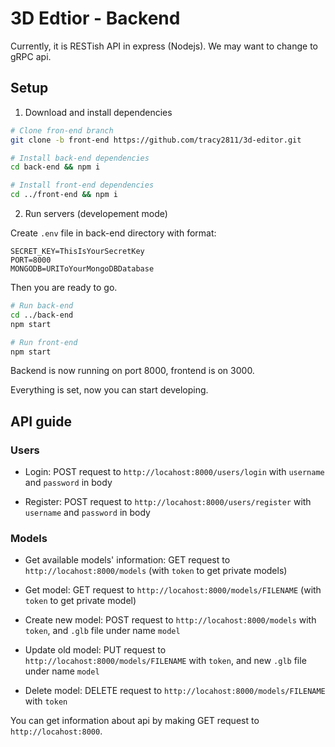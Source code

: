 # 3D Edtior - Backend

Currently, it is RESTish API in express (Nodejs). We may want to change to gRPC api.

## Setup

1. Download and install dependencies

```bash
# Clone fron-end branch
git clone -b front-end https://github.com/tracy2811/3d-editor.git

# Install back-end dependencies
cd back-end && npm i

# Install front-end dependencies
cd ../front-end && npm i
```

2. Run servers (developement mode)

Create `.env` file in back-end directory with format:

```
SECRET_KEY=ThisIsYourSecretKey
PORT=8000
MONGODB=URIToYourMongoDBDatabase
```

Then you are ready to go.

```bash
# Run back-end
cd ../back-end
npm start

# Run front-end
npm start
```

Backend is now running on port 8000, frontend is on 3000.

Everything is set, now you can start developing.

## API guide

### Users

* Login: POST request to `http://locahost:8000/users/login` with `username` and `password` in body

* Register: POST request to `http://locahost:8000/users/register` with `username` and `password` in body

### Models

* Get available models' information: GET request to `http://locahost:8000/models` (with `token` to get private models)

* Get model: GET request to `http://locahost:8000/models/FILENAME` (with `token` to get private model)

* Create new model: POST request to `http://locahost:8000/models` with `token`, and `.glb` file under name `model`

* Update old model: PUT request to `http://locahost:8000/models/FILENAME` with `token`, and new `.glb` file under name `model`

* Delete model: DELETE request to `http://locahost:8000/models/FILENAME` with `token`

You can get information about api by making GET request to `http://locahost:8000`.

